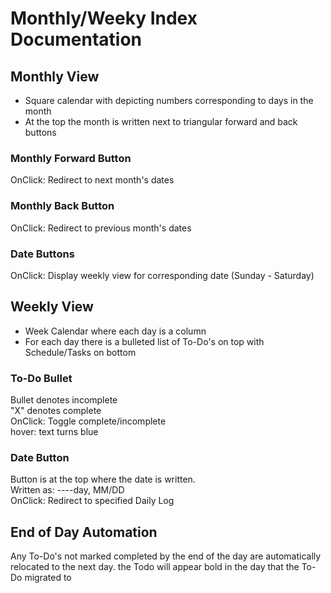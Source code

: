 # Monthly/Weeky Index Documentation

## Monthly View  
- Square calendar with depicting numbers corresponding to days in the month 
- At the top the month is written next to triangular forward and back buttons 

### Monthly Forward Button  
OnClick: Redirect to next month's dates

### Monthly Back Button
OnClick: Redirect to previous month's dates

### Date Buttons  
OnClick: Display weekly view for corresponding date (Sunday - Saturday)

## Weekly View  
- Week Calendar where each day is a column  
- For each day there is a bulleted list of To-Do's on top with Schedule/Tasks on bottom

### To-Do Bullet
Bullet denotes incomplete  
"X" denotes complete  
OnClick: Toggle complete/incomplete  
hover: text turns blue 

### Date Button
Button is at the top where the date is written.  
Written as: ----day, MM/DD  
OnClick: Redirect to specified Daily Log

## End of Day Automation
Any To-Do's not marked completed by the end of the day are automatically relocated to the next day.
the Todo will appear bold in the day that the To-Do migrated to
